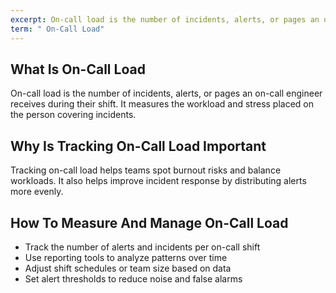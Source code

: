 ```yaml
---
excerpt: On-call load is the number of incidents, alerts, or pages an on-call engineer receives during their shift.
term: " On-Call Load"
---
```

## What Is On-Call Load

On-call load is the number of incidents, alerts, or pages an on-call engineer receives during their shift. It measures the workload and stress placed on the person covering incidents.

## Why Is Tracking On-Call Load Important

Tracking on-call load helps teams spot burnout risks and balance workloads. It also helps improve incident response by distributing alerts more evenly.

## How To Measure And Manage On-Call Load

- Track the number of alerts and incidents per on-call shift
- Use reporting tools to analyze patterns over time
- Adjust shift schedules or team size based on data
- Set alert thresholds to reduce noise and false alarms